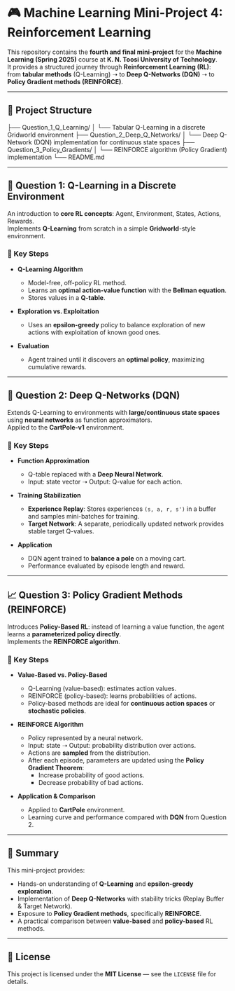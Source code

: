 # 🎮 Machine Learning Mini-Project 4: Reinforcement Learning

This repository contains the **fourth and final mini-project** for the **Machine Learning (Spring 2025)** course at **K. N. Toosi University of Technology**.  
It provides a structured journey through **Reinforcement Learning (RL)**:  
from **tabular methods** (Q-Learning) ➝ to **Deep Q-Networks (DQN)** ➝ to **Policy Gradient methods (REINFORCE)**.

---

## 📁 Project Structure

├── Question_1_Q_Learning/
│ └── Tabular Q-Learning in a discrete Gridworld environment
├── Question_2_Deep_Q_Networks/
│ └── Deep Q-Network (DQN) implementation for continuous state spaces
├── Question_3_Policy_Gradients/
│ └── REINFORCE algorithm (Policy Gradient) implementation
└── README.md

---

## 🤖 Question 1: Q-Learning in a Discrete Environment

An introduction to **core RL concepts**: Agent, Environment, States, Actions, Rewards.  
Implements **Q-Learning** from scratch in a simple **Gridworld**-style environment.

### 🔑 Key Steps
- **Q-Learning Algorithm**  
  - Model-free, off-policy RL method.  
  - Learns an **optimal action-value function** with the **Bellman equation**.  
  - Stores values in a **Q-table**.  

- **Exploration vs. Exploitation**  
  - Uses an **epsilon-greedy** policy to balance exploration of new actions with exploitation of known good ones.  

- **Evaluation**  
  - Agent trained until it discovers an **optimal policy**, maximizing cumulative rewards.  

---

## 🧠 Question 2: Deep Q-Networks (DQN)

Extends Q-Learning to environments with **large/continuous state spaces** using **neural networks** as function approximators.  
Applied to the **CartPole-v1** environment.

### 🔑 Key Steps
- **Function Approximation**  
  - Q-table replaced with a **Deep Neural Network**.  
  - Input: state vector ➝ Output: Q-value for each action.  

- **Training Stabilization**  
  - **Experience Replay**: Stores experiences `(s, a, r, s')` in a buffer and samples mini-batches for training.  
  - **Target Network**: A separate, periodically updated network provides stable target Q-values.  

- **Application**  
  - DQN agent trained to **balance a pole** on a moving cart.  
  - Performance evaluated by episode length and reward.  

---

## 📈 Question 3: Policy Gradient Methods (REINFORCE)

Introduces **Policy-Based RL**: instead of learning a value function, the agent learns a **parameterized policy directly**.  
Implements the **REINFORCE algorithm**.

### 🔑 Key Steps
- **Value-Based vs. Policy-Based**  
  - Q-Learning (value-based): estimates action values.  
  - REINFORCE (policy-based): learns probabilities of actions.  
  - Policy-based methods are ideal for **continuous action spaces** or **stochastic policies**.  

- **REINFORCE Algorithm**  
  - Policy represented by a neural network.  
  - Input: state ➝ Output: probability distribution over actions.  
  - Actions are **sampled** from the distribution.  
  - After each episode, parameters are updated using the **Policy Gradient Theorem**:  
    - Increase probability of good actions.  
    - Decrease probability of bad actions.  

- **Application & Comparison**  
  - Applied to **CartPole** environment.  
  - Learning curve and performance compared with **DQN** from Question 2.  

---

## 📌 Summary

This mini-project provides:
- Hands-on understanding of **Q-Learning** and **epsilon-greedy exploration**.  
- Implementation of **Deep Q-Networks** with stability tricks (Replay Buffer & Target Network).  
- Exposure to **Policy Gradient methods**, specifically **REINFORCE**.  
- A practical comparison between **value-based** and **policy-based** RL methods.  

---



## 📄 License
This project is licensed under the **MIT License** — see the `LICENSE` file for details.
